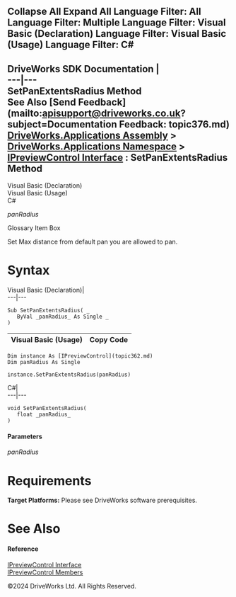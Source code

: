        

 Collapse All Expand All  Language Filter: All  Language Filter: Multiple  Language Filter: Visual Basic (Declaration) Language Filter: Visual Basic (Usage) Language Filter: C#  
---  
DriveWorks SDK Documentation  |   
---|---  
SetPanExtentsRadius Method   
See Also [Send Feedback](mailto:apisupport@driveworks.co.uk?subject=Documentation Feedback: topic376.md)  
[DriveWorks.Applications Assembly](topic13.md) > [DriveWorks.Applications Namespace](topic16.md) > [IPreviewControl Interface](topic362.md) : SetPanExtentsRadius Method  
---  
  
Visual Basic (Declaration)    
Visual Basic (Usage)    
C# 

_panRadius_
    

Glossary Item Box

Set Max distance from default pan you are allowed to pan. 

# Syntax

Visual Basic (Declaration)|   
---|---  
      
    
    Sub SetPanExtentsRadius( _
       ByVal _panRadius_ As Single _
    )   
  
Visual Basic (Usage)| Copy Code  
---|---  
      
    
    Dim instance As [IPreviewControl](topic362.md)
    Dim panRadius As Single
     
    instance.SetPanExtentsRadius(panRadius)  
  
C#|   
---|---  
      
    
    void SetPanExtentsRadius( 
       float _panRadius_
    )  
  
#### Parameters

 _panRadius_
    

# Requirements

**Target Platforms:** Please see DriveWorks software prerequisites.

# See Also

#### Reference

[IPreviewControl Interface](topic362.md)   
[IPreviewControl Members](topic363.md)

©2024 DriveWorks Ltd. All Rights Reserved.

